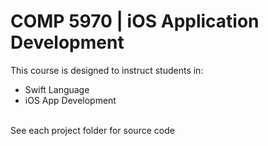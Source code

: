 <h1>COMP 5970 | iOS Application Development</h1>
This course is designed to instruct students in:
<ul>
  <li>Swift Language</li>
  <li>iOS App Development</li>
</ul><br>
See each project folder for source code

